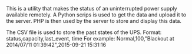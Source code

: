 This is a utility that makes the status of an uninterrupted power supply available remotely.
A Python scrips is used to get the data and upload it to the server. PHP is then used by the server to store and display this data.


The CSV file is used to store the past states of the UPS.
Format: status,capacity,last_event, time
For example: Normal,100,"Blackout at 2014/07/11 01:39:42",2015-09-21 15:31:16
